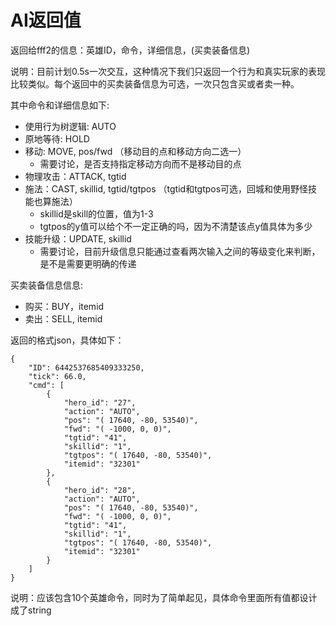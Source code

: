 # AI返回值
返回给fff2的信息：英雄ID，命令，详细信息，(买卖装备信息)

说明：目前计划0.5s一次交互，这种情况下我们只返回一个行为和真实玩家的表现比较类似。每个返回中的买卖装备信息为可选，一次只包含买或者卖一种。

其中命令和详细信息如下:
  * 使用行为树逻辑: AUTO
  * 原地等待: HOLD
  * 移动: MOVE, pos/fwd （移动目的点和移动方向二选一）
      - 需要讨论，是否支持指定移动方向而不是移动目的点
  * 物理攻击：ATTACK, tgtid
  * 施法：CAST, skillid, tgtid/tgtpos （tgtid和tgtpos可选，回城和使用野怪技能也算施法）
      - skillid是skill的位置，值为1-3
      - tgtpos的y值可以给个不一定正确的吗，因为不清楚该点y值具体为多少
  * 技能升级：UPDATE, skillid
      - 需要讨论，目前升级信息只能通过查看两次输入之间的等级变化来判断，是不是需要更明确的传递

买卖装备信息信息:
  * 购买：BUY，itemid
  * 卖出：SELL, itemid

返回的格式json，具体如下：
```
{
    "ID": 6442537685409333250,
    "tick": 66.0,
    "cmd": [
        {
            "hero_id": "27",
            "action": "AUTO",
            "pos": "( 17640, -80, 53540)",
            "fwd": "( -1000, 0, 0)",
            "tgtid": "41",
            "skillid": "1",
            "tgtpos": "( 17640, -80, 53540)",
            "itemid": "32301"
        },
        {
            "hero_id": "28",
            "action": "AUTO",
            "pos": "( 17640, -80, 53540)",
            "fwd": "( -1000, 0, 0)",
            "tgtid": "41",
            "skillid": "1",
            "tgtpos": "( 17640, -80, 53540)",
            "itemid": "32301"
        }
    ]
}
```
说明：应该包含10个英雄命令，同时为了简单起见，具体命令里面所有值都设计成了string
